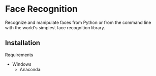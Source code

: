 # Face Recognition

Recognize and manipulate faces from Python or from the command line with the world's simplest face recognition library.

## Installation

Requirements 

* Windows
	* Anaconda